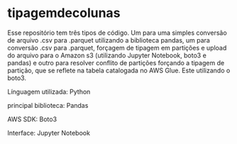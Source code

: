 # tipagemdecolunas
Esse repositório tem três tipos de código. Um para uma simples conversão de arquivo .csv para .parquet utilizando a biblioteca pandas, um para conversão .csv para .parquet, forçagem de tipagem em partições e upload do arquivo para o Amazon s3 (utilizando Jupyter Notebook, boto3 e pandas) e outro para resolver conflito de partições forçando a tipagem de partição, que se reflete na tabela catalogada no AWS Glue. Este utilizando o boto3.


Línguagem utilizada: Python

principal biblioteca: Pandas

AWS SDK: Boto3

Interface: Jupyter Notebook 
